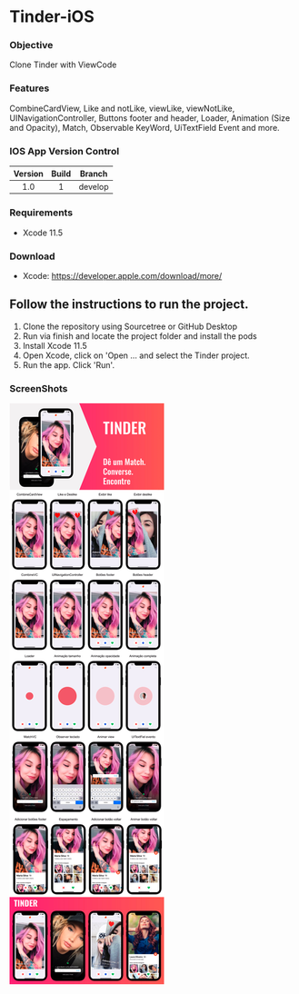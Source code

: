 # Tinder-iOS

### Objective ###

Clone Tinder with ViewCode

### Features ###

CombineCardView, Like and notLike, viewLike, viewNotLike, UINavigationController, Buttons footer and header, Loader, Animation (Size and Opacity), Match, Observable KeyWord, UiTextField Event and more.

### IOS App Version Control ###

| Version | Build | Branch |
| :---: | :---: | :---: | 
| 1.0 | 1 | develop |

### Requirements ###

* Xcode 11.5

### Download ###
* Xcode: https://developer.apple.com/download/more/

## Follow the instructions to run the project. ##
1. Clone the repository using Sourcetree or GitHub Desktop
2. Run via finish and locate the project folder and install the pods
3. Install Xcode 11.5
4. Open Xcode, click on 'Open ... and select the Tinder project.
5. Run the app. Click 'Run'.

### ScreenShots ###
![Clone](Tinder/Assets.xcassets/tinderBanner.jpg)
